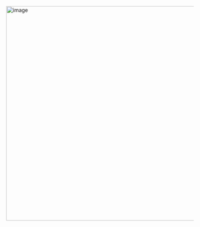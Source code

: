 <img width="576" alt="image" src="https://github.com/caopengyan/o2oA/assets/87455626/de6a3a5a-669e-4a9f-b19c-512fd76f0145">
